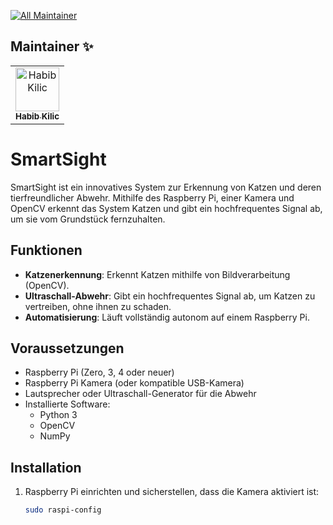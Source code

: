 <!-- ALL-MAINTAINER-BADGE:START - Do not remove or modify this section -->
[![All Maintainer](https://img.shields.io/badge/maintainer-1-red.svg?style=flat-square)](#maintainer-)
<!-- ALL-MAINTAINER-BADGE:END -->

## Maintainer ✨
<!-- ALL-MAINTAINER-LIST:START - Do not remove or modify this section -->
<!-- prettier-ignore-start -->
<!-- markdownlint-disable -->
<table>
  <tbody>
    <tr>
      <td align="center"><a href="https://github.com/CaTaNa52"><img src="https://avatars.githubusercontent.com/u/168981162?v=4?s=70" width="70px;" alt="Habib Kilic"/><br /><sub><b>Habib Kilic</b></sub></a><br /> </td>
    </tr>
  </tbody>
</table>
<!-- markdownlint-restore -->
<!-- prettier-ignore-end -->
<!-- MAINTAINER:END -->

# SmartSight

SmartSight ist ein innovatives System zur Erkennung von Katzen und deren tierfreundlicher Abwehr. Mithilfe des Raspberry Pi, einer Kamera und OpenCV erkennt das System Katzen und gibt ein hochfrequentes Signal ab, um sie vom Grundstück fernzuhalten.

## Funktionen
- **Katzenerkennung**: Erkennt Katzen mithilfe von Bildverarbeitung (OpenCV).
- **Ultraschall-Abwehr**: Gibt ein hochfrequentes Signal ab, um Katzen zu vertreiben, ohne ihnen zu schaden.
- **Automatisierung**: Läuft vollständig autonom auf einem Raspberry Pi.

## Voraussetzungen
- Raspberry Pi (Zero, 3, 4 oder neuer)
- Raspberry Pi Kamera (oder kompatible USB-Kamera)
- Lautsprecher oder Ultraschall-Generator für die Abwehr
- Installierte Software:
  - Python 3
  - OpenCV
  - NumPy

## Installation
1. Raspberry Pi einrichten und sicherstellen, dass die Kamera aktiviert ist:
   ```bash
   sudo raspi-config

